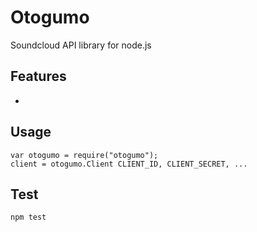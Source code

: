 # Otogumo

Soundcloud API library for node.js

## Features

* 
 
## Usage

    var otogumo = require("otogumo");
    client = otogumo.Client CLIENT_ID, CLIENT_SECRET, ...

## Test

    npm test



